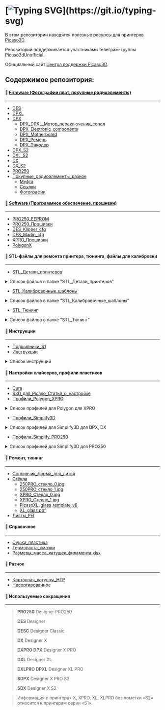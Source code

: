# [![Typing SVG](https://readme-typing-svg.herokuapp.com?font=Fira+Code&size=36&pause=1000&color=2d82f6&repeat=false&width=435&lines=%D0%9F%D1%80%D0%B8%D0%B2%D0%B5%D1%82%2C+%25username%25!)](https://git.io/typing-svg)

В этом репозитории находятся полезные ресурсы для принтеров [Picaso3D](https://picaso-3d.ru/ru/techsupport/).

Репозиторий поддерживается участниками телеграм-группы [Picaso3dUnofficial](https://t.me/Picaso3dUnofficial).

Официальный сайт [Центра поддержки Picaso3D](http://helpcenter.picaso-3d.ru/).

## Содержимое репозитория:
#### :large_blue_circle: [Firmware (Фотографии плат, покупные радиоэлементы)](./Firmware)
---
  * [DES](./Firmware/DES_Firmware)
  * [DPXL](./Firmware/DPXL_Firmware)
  * [DPX](./Firmware/DPX_Firmware_(under_construction))
    * [DPX_DPXL_Мотор_переключения_сопел](./Firmware/DPX_Firmware_(under_construction)/DPX_DPXL_Мотор_переключения_сопел)
    * [DPX_Electronic_components](./Firmware/DPX_Firmware_(under_construction)/DPX_Electronic_components)
    * [DPX_Motherboard](./Firmware/DPX_Firmware_(under_construction)/DPX_Motherboard)
    * [DPX_Ремень](./Firmware/DPX_Firmware_(under_construction)/DPX_Ремень)
    * [DPX_Энкодер](./Firmware/DPX_Firmware_(under_construction)/DPX_Энкодер)
  * [DPX_S2](./Firmware/DPX_S2_Firmware)
  * [DXL_S2](./Firmware/DXL_S2_Firmware)
  * [DX](./Firmware/DX_Firmware_(under_construction))
  * [DX_S2](./Firmware/DX_S2_Firmware)
  * [PRO250](./Firmware/PRO250_Firmware)
 * [Покупные_радиоэлементы_разное](./Firmware/Покупные_радиоэлементы_разное)
    * [Муфта](./Firmware/Покупные_радиоэлементы_разное/Муфта)
    * [Ссылки](./Firmware/Покупные_радиоэлементы_разное/Ссылки)
    * [Фотографии](./Firmware/Покупные_радиоэлементы_разное/Фотографии)

#### :large_blue_circle: [Software (Программное обеспечение, прошивки)](./Software)
---
  * [PRO250_EEPROM](./Software/PRO250_EEPROM (uc))
  * [PRO250_Прошивки](./Software/PRO250_Прошивки)
  * [DES_Klipper_cfg](./Software/DES_Klipper_cfg)
  * [DES_Marlin_cfg](./Software/DES_Marlin_cfg)
  * [XPRO_Прошивки](./Software/XPRO_Прошивки)
  * [PolygonX](./Software/PolygonX)

#### :large_blue_circle: STL-файлы для ремонта принтера, тюнинга, файлы для калибровки
---
  * [STL_Детали_принтеров](./STL_Детали_принтеров)
<details>
<summary> Список файлов в папке "STL_Детали_принтеров" </summary>
 
   * [PRO250](./STL_Детали_принтеров/PRO250)
     * [PRO250_HolderUpgrade](./STL_Детали_принтеров/PRO250/PRO250_HolderUpgrade)
     * [PRO250_Filament_Feeder](./STL_Детали_принтеров/PRO250/PRO250_Filament_Feeder.stl)
     * [PRO250_Y_endstop](./STL_Детали_принтеров/PRO250/PRO250_Y_endstop.stl)
     * [PRO250_Y_Shaft_holder](./STL_Детали_принтеров/PRO250/PRO250_Y_Shaft_holder.stl)
     * [PRO250_Кронштейн](./STL_Детали_принтеров/PRO250/PRO250_Кронштейн.stl)
     * [PRO250_Крутилка_стола](./STL_Детали_принтеров/PRO250/PRO250_Крутилка_стола.stl)
     * [PRO250_Сборка_головы](./STL_Детали_принтеров/PRO250/PRO250_Сборка_головы.stp)
     * [PRO250_Центральная_шестерня.pdf](./STL_Детали_принтеров/PRO250/PRO250_Центральная_шестерня.pdf)
     * [DPS_004.10.08_Филамент](./STL_Детали_принтеров/PRO250/DPS_004.10.08_Филамент.stl)
     * [Держатель_очистителя_PRO250_под_очиститель_X_PRO_repaired_fixed](./STL_Детали_принтеров/PRO250/Держатель_очистителя_PRO250_под_очиститель_X_PRO_repaired_fixed.stl)
     * [Контейнер_под_держатель_чистика](./STL_Детали_принтеров/PRO250/Контейнер_под_держатель_чистика.stl)
     * [Упор_концевика](./STL_Детали_принтеров/PRO250/Упор_концевика.stl)
     * [Шайба_двигателя_переключения_сопел](./STL_Детали_принтеров/PRO250/Шайба_двигателя_переключения_сопел.stl)
  * [Designer](./STL_Детали_принтеров/Designer)
  * [DES_Кронштейн](./STL_Детали_принтеров/DES_Кронштейн.stl)
  * [DES_Проставка_экструдер](./STL_Детали_принтеров/DES_Проставка_экструдер.stl)
  * [DESС_00.00.03_Петля_верхняя_скрытая](./STL_Детали_принтеров/DESС_00.00.03_Петля_верхняя_скрытая.stl)
  * [DESС_00.00.04_Петля_нижняя_скрытая](./STL_Детали_принтеров/DESС_00.00.04_Петля_нижняя_скрытая.stl)
  * [DESС_00.00.06_Петля_средняя_скрытая](./STL_Детали_принтеров/DESС_00.00.06_Петля_средняя_скрытая.stl)
  * [DPS_004.10.08_Филамент](./STL_Детали_принтеров/DPS_004.10.08_Филамент.stl)
  * [DPS_004.10.09_Держатель_трубок](./STL_Детали_принтеров/DPS_004.10.09_Держатель_трубок.stl)
  * [DPS_01.00.14_Левый_зажим_эксцентрик](./STL_Детали_принтеров/DPS_01.00.14_Левый_зажим_эксцентрик.stl)
  * [DPS_01.00.14_Правый_зажим_эксцентрик.](./STL_Детали_принтеров/DPS_01.00.14_Правый_зажим_эксцентрик.stl)
  * [DPS_02.00.02_01_Стойка_для_валов_XY](./STL_Детали_принтеров/DPS_02.00.02_01_Стойка_для_валов_XY.stl)
  * [DPS_02.00.08.01_Держатель_трубки](./STL_Детали_принтеров/DPS_02.00.08.01_Держатель_трубки.stl)
  * [DPS_02.00.08_01_Держатель_трубки_](./STL_Детали_принтеров/DPS_02.00.08_01_Держатель_трубки_.stl)
  * [DPS_02.00.09_Держатель_чистика](./STL_Детали_принтеров/DPS_02.00.09_Держатель_чистика.stl)
  * [DEX_Фиксатор_трубки_подачи_пластика](./STL_Детали_принтеров/DEX_Фиксатор_трубки_подачи_пластика.stl)  
  * [DPX_00.00.05_Держатель_катушки](./STL_Детали_принтеров/DPX_00.00.05_Держатель_катушки.stl)
  * [DPX_02.00.02_Держатель_роликов_левый](./STL_Детали_принтеров/DPX_02.00.02_Держатель_роликов_левый.stl)
  * [DPX_02.00.03_Держатель_роликов_правый](./STL_Детали_принтеров/DPX_02.00.03_Держатель_роликов_правый.stl)
  * [DPX_02.00.04_Втулка_правого_держателя](./STL_Детали_принтеров/DPX_02.00.04_Втулка_правого_держателя.stl)
  * [DPX_02.00.05_Втулка_дистанционная_new](./STL_Детали_принтеров/DPX_02.00.05_Втулка_дистанционная_new.stl)
  * [DPX_02.00.16_Держатель_чистика_V1](./STL_Детали_принтеров/DPX_02.00.16_Держатель_чистика_V1.stl)
  * [DPX_04.00.03_Крутилка](./STL_Детали_принтеров/DPX_04.00.03_Крутилка.stl)
  * [DPX_Держатель_пружины](./STL_Детали_принтеров/DPX_Держатель_пружины.stl)
  * [DPX_Держатель_трубки_v1](./STL_Детали_принтеров/DPX_Держатель_трубки_v1.stl)
  * [DPX_Фиксатор_трубок_подачи_пластика](./STL_Детали_принтеров/DPX_Фиксатор_трубок_подачи_пластика.stl)
  * [DPX_Чистик](./STL_Детали_принтеров/DPX_Чистик.stl)
  * [DPX_Блоки_энкодеров_S1_S2](./STL_Детали_принтеров/DPX_Блоки_энкодеров_S1_S2)
  * [DPX_Направляющая_трубки_подачи_пластика](./STL_Детали_принтеров/DPX_Направляющая_трубки_подачи_пластика)
  * [DXL_DPXL_Боковой_фиксатор_трубки_подачи_пластика](./STL_Детали_принтеров/DXL_DPXL_Боковой_фиксатор_трубки_подачи_пластика.stl)
  * [DXL_Воздуховод](./STL_Детали_принтеров/DXL_Воздуховод.stl)
  * [DXL_Воздуховод_short](./STL_Детали_принтеров/DXL_Воздуховод_short.stl)
  * [DXL_Заглушка](./STL_Детали_принтеров/DXL_Заглушка.stl)
  * [DXL_Фиксатор_винта_М4](./STL_Детали_принтеров/DXL_Фиксатор_винта_М4.stl)
  * [DXL_Блок_энкодера](./STL_Детали_принтеров/DXL_Блок_энкодера)
  * [DPXL_Фиксатор_прижимного_винта_М4.](./STL_Детали_принтеров/DPXL_Фиксатор_прижимного_винта_М4.stl)
  * [DX_02.00.09_Держатель_чистика.](./STL_Детали_принтеров/DX_02.00.09_Держатель_чистика.stl)
  * [DX_radfan_v1.0](./STL_Детали_принтеров/DX_radfan_v1.0.stl)
  * [DX_Держатель_прижимной_пружины](./STL_Детали_принтеров/DX_Держатель_прижимной_пружины.stl)
  * [DX_Держатель_пружины](./STL_Детали_принтеров/DX_Держатель_пружины.stl)
  * [DX_Блок_энкодера_Корпус](./STL_Детали_принтеров/DX_Блок_энкодера_Корпус)
  * [DX_Проставка_радиатора](./STL_Детали_принтеров/DX_Проставка_радиатора)
  * [DX_DPX_Рычаг_диска_энкодера](./STL_Детали_принтеров/DX_DPX_Рычаг_диска_энкодера.stl)
  * [SDX_Направляющая_пластика](./STL_Детали_принтеров/SDX_Направляющая_пластика.stl)
  * [SDPX_Корпус_блока_энкодеров](./STL_Детали_принтеров/SDPX_Корпус_блока_энкодеров.stl)
  * [Воздуховод](./STL_Детали_принтеров/Воздуховод.stl)
  * [Деталь_филамента](./STL_Детали_принтеров/Деталь_филамента.stl)
  * [Кронштейн_для_кабель_канала](./STL_Детали_принтеров/Кронштейн_для_кабель_канала.stl)
  * [Петля_в_сборе](./STL_Детали_принтеров/Петля_в_сборе.stl)
  * [Сухари](./STL_Детали_принтеров/Сухари)
  * [Шайба_двигателя_переключения_сопел](./STL_Детали_принтеров/Шайба_двигателя_переключения_сопел.stl)
  * [Шайба_двигателя_переключения_сопел](./STL_Детали_принтеров/Шайба_двигателя_переключения_сопел) 
</details>

  * [STL_Калибровочные_шаблоны](./STL_Калибровочные_шаблоны)

<details>
<summary> Список файлов в папке "STL_Калибровочные_шаблоны" </summary>
 
  * [PRO250_Сведение_сопел](./STL_Калибровочные_шаблоны/PRO250_Сведение_сопел)
  * [PRO250_Тест_ремней](./STL_Калибровочные_шаблоны/PRO250_Тест_ремней)
  * [Калибровочный_шаблон_очистителя](./STL_Калибровочные_шаблоны/Калибровочный_шаблон_очистителя.stl)
  * [Калибровочный_шаблон_очистителя_0XYn](./STL_Калибровочные_шаблоны/Калибровочный_шаблон_очистителя_0XYn.stl)
  * [Калибровочный_шаблон_очистителя_XY0.plgx](./STL_Калибровочные_шаблоны/Калибровочный_шаблон_очистителя_XY0.plgx)
  * [Настройка_прижима](./STL_Калибровочные_шаблоны/Настройка_прижима.stl)
  * [Настройка_прижима_200x200](./STL_Калибровочные_шаблоны/Настройка_прижима_200x200.stl)
  * [Настройка_прижима_куб_2х2х2](./STL_Калибровочные_шаблоны/Настройка_прижима_куб_2х2х2.stl)
  * [Настройка_прижима_ХPRO_0.25.plgx](./STL_Калибровочные_шаблоны/Настройка_прижима_ХPRO_0.25.plgx)
  * [Сведение_сопел_0.3.plgx](./STL_Калибровочные_шаблоны/Сведение_сопел_0.3.plgx)
  * [Сведение_сопел_ABS.plg](./STL_Калибровочные_шаблоны/Сведение_сопел_ABS.plg)
  * [Сведение_сопел_PLA.plg](./STL_Калибровочные_шаблоны/Сведение_сопел_PLA.plg)
  * [Сведение_сопел_грубо.plgx](./STL_Калибровочные_шаблоны/Сведение_сопел_грубо.plgx)
  * [Сведение_сопел_грубо_полный.plgx](./STL_Калибровочные_шаблоны/Сведение_сопел_грубо_полный.plgx)
  * [Сведение_сопел_кольца_0_25_0_5.plgx](./STL_Калибровочные_шаблоны/Сведение_сопел_кольца_0_25_0_5.plgx)
</details>

  * [STL_Тюнинг](./STL_Тюнинг)
<details>
<summary> Список файлов в папке "STL_Тюнинг" </summary>
 
  * [DPXL_Фиксатор_трубок_подачи_пластика](./STL_Тюнинг/DPXL_Фиксатор_трубок_подачи_пластика)
  * [DPX_Фиксатор_трубок_подачи_пластика_mod3](./STL_Тюнинг/DPX_Фиксатор_трубок_подачи_пластика_mod3)
  * [DX_S2_Фиксатор_трубок_подачи_пластика](./STL_Тюнинг/DX_S2_Фиксатор_трубок_подачи_пластика)
  * [DX_Вентиляторы_обдува_детали](./STL_Тюнинг/DX_Вентиляторы_обдува_детали)
  * [DX_Фиксатор_трубок_подачи_для_Формакс](./STL_Тюнинг/DX_Фиксатор_трубок_подачи_для_Формакс)
  * [DXL_DPXL_Крепление_стекла](./STL_Тюнинг/DXL_DPXL_Крепление_стекла)
  * [DXL_DPXL_Центровщик_флешки_для_принтера](./STL_Тюнинг/DXL_DPXL_Центровщик_флешки_для_принтера.stl)
  * [DXL_Воздухоотвод_для_принтера](./STL_Тюнинг/DXL_Воздухоотвод_для_принтера.stl)
  * [Контейнеры_для_мусора](./STL_Тюнинг/Контейнеры_для_мусора)
  * [Крепление_трубки_подачи](./STL_Тюнинг/Крепление_трубки_подачи)
  * [Кронштейн_для_катушки_0](./STL_Тюнинг/Кронштейн_для_катушки_0)
  * [Кронштейн_для_катушки_1](./STL_Тюнинг/Кронштейн_для_катушки_1)
  * [Кронштейн_для_катушки_3](./STL_Тюнинг/Кронштейн_для_катушки_3)
  * [Кронштейн_для_катушки_4](./STL_Тюнинг/Кронштейн_для_катушки_4)
  * [Фильтры_пыли](./STL_Тюнинг/Фильтры_пыли)
  * [Filament_tube_feeder](./STL_Тюнинг/Filament_tube_feeder.stl)
  * [Держатель_для_ключа_сопла](./STL_Тюнинг/Держатель_для_ключа_сопла.stl
</details>

#### :large_blue_circle: Инструкции
---
  * [Подшипники_S1](./Подшипники_S1)
  * [Инструкции](./Инструкции)

<details>
<summary> Список инструкций </summary>
 
  * [Builder_Picaso_инструкция.pdf](./Инструкции/Builder_Picaso_инструкция.pdf)
  * [DES_PRO250_Замена_ремней](./Инструкции/DES_PRO250_Замена_ремней)
  * [DES_PRO250_Ошибка_DEF_DEF.pdf](./Инструкции/DES_PRO250_Ошибка_DEF_DEF.pdf)
  * [DES_PRO250_Почему_не_подается_пластик.pdf](./Инструкции/DES_PRO250_Почему_не_подается_пластик.pdf)
  * [DES_PRO250_Сборка_нагревателя.pdf](./Инструкции/DES_PRO250_Сборка_нагревателя.pdf)
  * [DES_Замена_роликов_швеллер.pdf](./Инструкции/DES_Замена_роликов_швеллер.pdf)
  * [DES_Прочистка_трубки_нагревательного_элемента.pdf](./Инструкции/DES_Прочистка_трубки_нагревательного_элемента.pdf)
  * [PRO250_Калибровка_сопел_совмещение.pdf](./Инструкции/PRO250_Калибровка_сопел_совмещение.pdf)
  * [PRO250_Настройка_датчика_стола.pdf](./Инструкции/PRO250_Настройка_датчика_стола.pdf)
  * [PRO250_Проверка_напряжений_на_моторах.pdf](./Инструкции/PRO250_Проверка_напряжений_на_моторах.pdf)
  * [PRO250_Прочистка_нагревателя.pdf](./Инструкции/PRO250_Прочистка_нагревателя.pdf)
  * [PRO250_Разборка_головы.pdf](./Инструкции/PRO250_Разборка_головы.pdf)
  * [PRO250_Утилита_Service_exe_Калибровка_сопел_совмещение](./Инструкции/PRO250_Утилита_Service_exe_Калибровка_сопел_совмещение)
  * [X_Диагностика_блока_энкодеров.pdf](./Инструкции/X_Диагностика_блока_энкодеров.pdf)
  * [X_XPRO_Замена_заднего_крепления_стекла_.pdf](./Инструкции/X_XPRO_Замена_заднего_крепления_стекла_.pdf)
  * [X_XPRO_Настройка_стола.docx.pdf](./Инструкции/X_XPRO_Настройка_стола.docx.pdf)
  * [XPRO_Неполный_разбор_печатающей_головы.pdf](./Инструкции/XPRO_Неполный_разбор_печатающей_головы.pdf)
  * [XPRO_Проверка_замена_роликов_и_ремней.pdf](./Инструкции/XPRO_Проверка_замена_роликов_и_ремней.pdf)
  * [XPRO_Прочистка_нагревателя.pdf](./Инструкции/XPRO_Прочистка_нагревателя.pdf)
  * [XPRO_Список_ошибок.pdf](./Инструкции/XPRO_Список_ошибок.pdf)
  * [XL_XLPRO_Настройка_ШВП.pdf](./Инструкции/XL_XLPRO_Настройка_ШВП.pdf)
  * [Инструкция_по_упаковке_принтеров.pdf](./Инструкции/Инструкция_по_упаковке_принтеров.pdf)
  * [Инструкция_ШС_Шкаф_Сушильный.pdf](./Инструкции/Инструкция_ШС_Шкаф_Сушильный.pdf)

 </details>

#### :large_blue_circle: Настройки слайсеров, профили пластиков
---
  * [Cura](./_Cura)
  * [S3D_для_Picaso_Статья_о_настройке](./_S3D_для_Picaso_Статья_о_настройке)
  * [Профили_Polygon_XPRO](./Профили_пластиков_S3D_Polygon/Профили_Polygon_XPRO)

<details>
<summary>Список профилей для Polygon для XPRO</summary>

1. ABSM_PETG
1. BESTF_ABS
1. BESTF_PLA_BLACK
1. ESUN_ABS
1. ESUN_PLA_200
1. ESUN_PLA
1. FILM_CERAMO
1. FILM_SBS
1. FLEX_HARD PprintProduct
1. NYLON_MOD_PprintProduct
1. NYLON STRONG_PP
1. PICASO_ABS
1. PICASO_HIPS
1. PICASO_PLA
1. PICASO PVA(ESUN)
1. PICASO_PVA(REC)
1. PLA_PrintProduct
1. REC_ABS
1. REC_FLEX
1. REC_HIPS
1. REC_PLA
1. TAULMAN_910
1. U3PRINT_PC
1. VOLPRINT_PLA

</details>

  * [Профили_Simplify3D](./Профили_пластиков_S3D_Polygon/Профили_Simplify3D)

<details>
<summary>Список профилей для Simplify3D для DPX, DX</summary>

1. all_profiles_DX_DXP.factory
1. Picaso_DPX_ABS-PA+HIPS_script.fff
1. Picaso_DPX_FlexHARD+PLA(F).fff
1. Picaso_DPX_F_WAX3D.fff
1. Picaso_DPX_GF4+HIPS_script.fff
1. Picaso_DPX_PETG(BF)+PLA(F).fff
1. Picaso_DPX_PETG+PLA(F)_script.fff
1. Picaso_DPX_PLA+PVA(eSUN).fff
1. Picaso_DPX_PLA+PVA(REC).fff
1. Picaso_DPX_TPU(A75)+PLA(F).fff
1. Picaso_DPX_TPU(A80)+PLA(F).fff
1. Picaso_DPX_TPU(A93)+PLA(F).fff
1. Picaso_DX_ABS_LITHOPANE.fff
1. Picaso_DX_BF_PLA.fff
1. Picaso_DX_CLOTHO-ABS-GF13.fff
1. Picaso_DX_eSUN_ePA-CF.fff
1. Picaso_DX_FD_TPU-A75.fff
1. Picaso_DX_F_ABS-PA-GF8.fff
1. Picaso_DX_F_ABS-PA.fff
1. Picaso_DX_F_ABS.fff
1. Picaso_DX_F_CERAMO.fff
1. Picaso_DX_F_GF4.fff
1. Picaso_DX_F_PA66-GF30.fff
1. Picaso_DX_F_PBT-GF30.fff
1. Picaso_DX_F_PETg.fff
1. Picaso_DX_F_PLA.fff
1. Picaso_DX_F_PP-GF30.fff
1. Picaso_DX_F_PP.fff
1. Picaso_DX_F_PRO-FLEX.fff
1. Picaso_DX_F_SBS.fff
1. Picaso_DX_F_TERMAX-GF40.fff
1. Picaso_DX_F_TITAN_ABS-GF12.fff
1. Picaso_DX_F_TPU-A80.fff
1. Picaso_DX_F_TPU-A93.fff
1. Picaso_DX_F_TPU-CF5.fff
1. Picaso_DX_F_TPU-GF10.fff
1. Picaso_DX_F_TPU-GF30.fff
1. Picaso_DX_HTP_NYLON.fff
1. Picaso_DX_IGUS_J260.fff
1. Picaso_DX_PrPr_FlexHARD.fff
1. Picaso_DX_REC_FORMAX.fff
1. Picaso_DX_REC_RUBBER.fff
1. Picaso_DX_REC_TPU-D70.fff

</details>

  * [Профили_Simplify_PRO250](./Профили_пластиков_S3D_Polygon/Профили_Simplify_PRO250)

<details>
<summary>Список профилей для Simplify3D для PRO250</summary>

1. Picaso ABS 0.8.fff
1. PICASO ABS 2 heads support dens.fff
1. Picaso Designer PRO250.fff
1. PICASO DUAL COLOR.fff
1. PRO250 ABS 0.3 color_A.fff
1. PRO250 ABS 0.3 color_B.fff
1. PRO250 ABS 1 head 0.3.fff
1. PRO250 ABS_HIPS 2hds 85dens.fff
1. PRO250 ABS_PC 0.3 1extruder.fff
1. PRO250 SBS 0.8 transparent-Bottle Small.fff
1. PRO250 SBS 0.8 transparent-Bottle.fff

</details>

#### :large_blue_circle: Ремонт, тюнинг
---
  * [Сопливчик_форма_для_литья](./Сопливчик_форма_для_литья)
  * [Стёкла](./Стёкла)
    * [250PRO_стекло_0.jpg](./Стёкла/img/250PRO_стекло_0.jpg)
    * [250PRO_стекло_1.jpg](./Стёкла/img/250PRO_стекло_1.jpg)
    * [XPRO_Стекло_0.jpg](./Стёкла/img/XPRO_Стекло_0.jpg)
    * [XPRO_Стекло_1.jpg](./Стёкла/img/XPRO_Стекло_1.jpg)
    * [PicasoXL_glass_template_v8](./Стёкла/PicasoXL_glass_template_v8.stl)
    * [XL_glass.pdf](./Стёкла/XL_glass.pdf)
  * [Листы_PEI](./Листы_PEI)

#### :large_blue_circle: Справочное
---
  * [Сушка_пластика](./Сушка_пластика)
  * [Термопаста_смазки](./Термопаста_смазки) 
  * [Размеры_масса_катушек_филамента.xlsx](./Размеры_масса_катушек_филамента.xlsx)

#### :large_blue_circle: Разное
---
  * [Картонная_катушка_HTP](./Картонная_катушка_HTP)
  * [Несортированное](./Несортированное)

#### :large_blue_circle: Используемые сокращения
---
> **PRO250** Designer PRO250
> 
> **DES** Designer
> 
> **DESC** Designer Classic
> 
> **DX** Designer X
> 
> **DXPRO DPX** Designer X PRO
>
> **DXL** Designer XL
>
> **DXLPRO DPXL** Designer XL PRO
>
> **SDPX** Designer X PRO S2
>
> **SDX** Designer X S2

> Информация о принтерах X, XPRO, XL, XLPRO без пометки «S2» относится к принтерам серии «S1».
